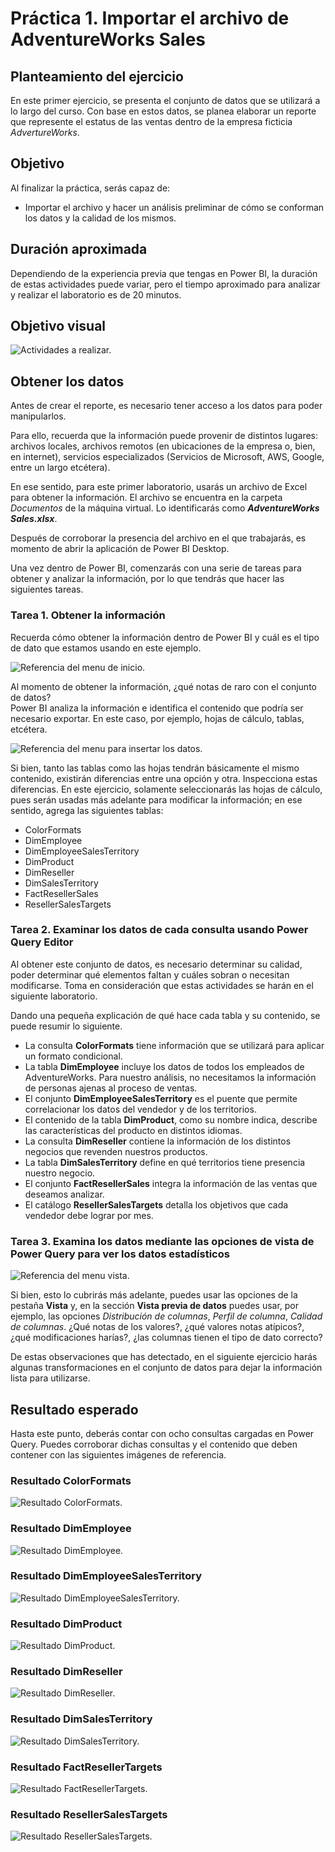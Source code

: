 # Práctica 1. Importar el archivo de AdventureWorks Sales 

## Planteamiento del ejercicio

En este primer ejercicio, se presenta el conjunto de datos que se utilizará a lo largo del curso. Con base en estos datos, se planea elaborar un reporte que represente el estatus de las ventas dentro de la empresa ficticia *AdvertureWorks*.

## Objetivo
Al finalizar la práctica, serás capaz de:
- Importar el archivo y hacer un análisis preliminar de cómo se conforman los datos y la calidad de los mismos.

## Duración aproximada

Dependiendo de la experiencia previa que tengas en Power BI, la duración de estas actividades puede variar, pero el tiempo aproximado para analizar y realizar el laboratorio es de 20 minutos.

## Objetivo visual

![Actividades a realizar.](./imgs/Diagrama%20Ejercicio%201.png)

## Obtener los datos

Antes de crear el reporte, es necesario tener acceso a los datos para poder manipularlos.

Para ello, recuerda que la información puede provenir de distintos lugares: archivos locales, archivos remotos (en ubicaciones de la empresa o, bien, en internet), servicios especializados (Servicios de Microsoft, AWS, Google, entre un largo etcétera).

En ese sentido, para este primer laboratorio, usarás un archivo de Excel para obtener la información. El archivo se encuentra en la carpeta _Documentos_ de la máquina virtual. Lo identificarás como _**AdventureWorks Sales.xlsx**_.

Después de corroborar la presencia del archivo en el que trabajarás, es momento de abrir la aplicación de Power BI Desktop.

Una vez dentro de Power BI, comenzarás con una serie de tareas para obtener y analizar la información, por lo que tendrás que hacer las siguientes tareas.

### Tarea 1. Obtener la información

Recuerda cómo obtener la información dentro de Power BI y cuál es el tipo de dato que estamos usando en este ejemplo.

![Referencia del menu de inicio.](./imgs/Lab-11.png)

Al momento de obtener la información, ¿qué notas de raro con el conjunto de datos?  
Power BI analiza la información e identifica el contenido que podría ser necesario exportar. En este caso, por ejemplo, hojas de cálculo, tablas, etcétera.

![Referencia del menu para insertar los datos.](./imgs/Lab-12.png)


Si bien, tanto las tablas como las hojas tendrán básicamente el mismo contenido, existirán diferencias entre una opción y otra. Inspecciona estas diferencias. En este ejercicio, solamente seleccionarás las hojas de cálculo, pues serán usadas más adelante para modificar la información; en ese sentido, agrega las siguientes tablas:
- ColorFormats
- DimEmployee
- DimEmployeeSalesTerritory
- DimProduct
- DimReseller
- DimSalesTerritory
- FactResellerSales
- ResellerSalesTargets

### Tarea 2. Examinar los datos de cada consulta usando Power Query Editor

Al obtener este conjunto de datos, es necesario determinar su calidad, poder determinar qué elementos faltan y cuáles sobran o necesitan modificarse. Toma en consideración que estas actividades se harán en el siguiente laboratorio.

Dando una pequeña explicación de qué hace cada tabla y su contenido, se puede resumir lo siguiente. 
- La consulta **ColorFormats** tiene información que se utilizará para aplicar un formato condicional.  
- La tabla **DimEmployee** incluye los datos de todos los empleados de AdventureWorks. Para nuestro análisis, no necesitamos la información de personas ajenas al proceso de ventas.  
- El conjunto **DimEmployeeSalesTerritory** es el puente que permite correlacionar los datos del vendedor y de los territorios.  
- El contenido de la tabla **DimProduct**, como su nombre indica, describe las características del producto en distintos idiomas.  
- La consulta  **DimReseller** contiene la información de los distintos negocios que revenden nuestros productos.  
- La tabla **DimSalesTerritory** define en qué territorios tiene presencia nuestro negocio.  
- El conjunto **FactResellerSales** integra la información de las ventas que deseamos analizar.  
- El catálogo **ResellerSalesTargets** detalla los objetivos que cada vendedor debe lograr por mes.    


### Tarea 3. Examina los datos mediante las opciones de vista de Power Query para ver los datos estadísticos

![Referencia del menu vista.](./imgs/Lab-13.png)

Si bien, esto lo cubrirás más adelante, puedes usar las opciones de la pestaña **Vista** y, en la sección **Vista previa de datos** puedes usar, por ejemplo, las opciones _Distribución de columnas_, _Perfil de columna_, _Calidad de columnas_. ¿Qué notas de los valores?, ¿qué valores notas atípicos?, ¿qué modificaciones harías?, ¿las columnas tienen el tipo de dato correcto?

De estas observaciones que has detectado, en el siguiente ejercicio harás algunas transformaciones en el conjunto de datos para dejar la información lista para utilizarse.

## Resultado esperado

Hasta este punto, deberás contar con ocho consultas cargadas en Power Query. Puedes corroborar dichas consultas y el contenido que deben contener con las siguientes imágenes de referencia.

### Resultado ColorFormats
![Resultado ColorFormats.](./imgs/Lab-14.png)
### Resultado DimEmployee
![Resultado DimEmployee.](./imgs/Lab-15.png)
### Resultado DimEmployeeSalesTerritory
![Resultado DimEmployeeSalesTerritory.](./imgs/Lab-16.png)
### Resultado DimProduct
![Resultado DimProduct.](./imgs/Lab-17.png)
### Resultado DimReseller
![Resultado DimReseller.](./imgs/Lab-18.png)
### Resultado DimSalesTerritory
![Resultado DimSalesTerritory.](./imgs/Lab-19.png)
### Resultado FactResellerTargets
![Resultado FactResellerTargets.](./imgs/Lab-110.png)
### Resultado ResellerSalesTargets
![Resultado ResellerSalesTargets.](./imgs/Lab-111.png)
